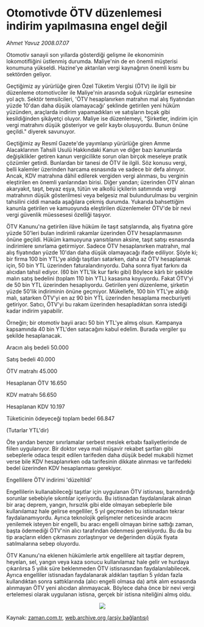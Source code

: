 # Otomotivde ÖTV düzenlemesi indirim yapılmasına engel değil

*Ahmet Yavuz 2008.07.07*

<tr><td class="metin" colspan="2" style="padding-top: 20px; padding-left: 5px; padding-right: 10px;">Otomotiv sanayii son yıllarda gösterdiği gelişme ile ekonominin lokomotifliğini üstlenmiş durumda. Maliye'nin de en önemli müşterisi konumuna yükseldi. Hazine'ye aktarılan vergi kaynağının önemli kısmı bu sektörden geliyor.</td></tr><tr><td class="metin" colspan="2" style="padding-top: 20px; padding-left: 5px; padding-right: 10px;"><p>Geçtiğimiz ay yürürlüğe giren Özel Tüketim Vergisi (ÖTV) ile ilgili bir düzenleme otomotivciler ile Maliye'nin arasında soğuk rüzgârlar esmesine yol açtı. Sektör temsilcileri, 'ÖTV hesaplanırken matrahın mal alış fiyatından yüzde 10'dan daha düşük olamayacağı' şeklinde getirilen yeni hüküm yüzünden, araçlarda indirim yapamadıkları ve satışların bıçak gibi kesildiğinden şikâyetçi oluyor. Maliye ise düzenlemeyi, "Şirketler, indirim için vergi matrahını düşük gösteriyor ve gelir kaybı oluşuyordu. Bunun önüne geçildi." diyerek savunuyor. 
<p>Geçtiğimiz ay Resmî Gazete'de yayımlanıp yürürlüğe giren Amme Alacaklarının Tahsili Usulü Hakkındaki Kanun ve diğer bazı kanunlarda değişiklikler getiren kanun vergicilikte sorun olan birçok meseleye pratik çözümler getirdi. Bunlardan bir tanesi de ÖTV ile ilgili. Söz konusu vergi, belli kalemler üzerinden harcama esnasında ve sadece bir defa alınıyor. Ancak, KDV matrahına dâhil edilerek vergiden vergi alınması, bu verginin eleştirilen en önemli yanlarından birisi. Diğer yandan; üzerinden ÖTV alınan akaryakıt, taşıt, beyaz eşya, tütün ve alkollü içkilerin satımında vergi matrahının düşük gösterilmesi veya belgesiz mal bulundurulması bu verginin tahsilini ciddi manada aşağılara çekmiş durumda. Yukarıda bahsettiğim kanunla getirilen ve kamuoyunda eleştirilen düzenlemeler ÖTV'de bir nevi vergi güvenlik müessesesi özelliği taşıyor.
<p>ÖTV Kanunu'na getirilen ilâve hüküm ile taşıt satışlarında, alış fiyatına göre yüzde 50'leri bulan indirimli rakamlar üzerinden ÖTV hesaplanmasının önüne geçildi. Hüküm kamuoyuna yansıtılanın aksine, taşıt satışı esnasında indirimlere sınırlama getirmiyor. Sadece ÖTV hesaplanırken matrahın, mal alış fiyatından yüzde 10'dan daha düşük olamayacağı ifade ediliyor. Şöyle ki; bir firma 100 bin YTL'ye aldığı taşıtları satarken, daha az ÖTV hesaplamak için, 50 bin YTL üzerinden faturalandırıyordu. Daha sonra fiyat farkını da alıcıdan tahsil ediyor. (60 bin YTL'lik kur farkı gibi) Böylece kârlı bir şekilde malın satış bedelini (toplam 110 bin YTL) kasasına koyuyordu. Fakat ÖTV'yi de 50 bin YTL üzerinden hesaplıyordu. Getirilen yeni düzenleme, şirketin yüzde 50'lik indiriminin önüne geçmiyor. Mükellefe, 100 bin YTL'ye aldığı malı, satarken ÖTV'yi en az 90 bin YTL üzerinden hesaplama mecburiyeti getiriyor. Satıcı, ÖTV'yi bu rakam üzerinden hesapladıktan sonra istediği kadar indirim yapabilir. 
<p>Örneğin; bir otomotiv bayii aracı 50 bin YTL'ye almış olsun. Kampanya kapsamında 40 bin YTL'den satacağını kabul edelim. Burada vergiler şu şekilde hesaplanacak. 
<p>Aracın alış bedeli 50.000 
<p>Satış bedeli 40.000 
<p>ÖTV matrahı 45.000 
<p>Hesaplanan ÖTV 16.650 
<p>KDV matrahı 56.650 
<p>Hesaplanan KDV 10.197 
<p>Tüketicinin ödeyeceği toplam bedel 66.847 
<p>(Tutarlar YTL'dir) 
<p>Öte yandan benzer sınırlamalar serbest meslek erbabı faaliyetlerinde de fiilen uygulanıyor. Bir doktor veya mali müşavir rekabet şartları gibi sebeplerle odaca tespit edilen tarifeden daha düşük bedel mukabili hizmet verse bile KDV hesaplanırken oda tarifesinin dikkate alınması ve tarifedeki bedel üzerinden KDV hesaplanması gerekiyor.
<p>Engellilere ÖTV indirimi 'düzeltildi'
<p>Engellilerin kullanabileceği taşıtlar için uygulanan ÖTV istisnası, barındırdığı sorunlar sebebiyle sıkıntılar içeriyordu. Bu istisnadan faydalanılarak alınan bir araç deprem, yangın, hırsızlık gibi elde olmayan sebeplerle bile kullanılamaz hale gelirse engelliler, 5 yıl geçmeden bu istisnadan tekrar faydalanamıyordu. Ayrıca teknolojik gelişmeler neticesinde aracını yenilemek isteyen bir engelli, bu aracı engelli olmayan birine sattığı zaman, başta ödemediği ÖTV'nin alıcı tarafından ödenmesi gerekiyordu. Bu da bu tip araçların elden çıkmasını zorlaştırıyor ve değerinden düşük fiyata satılmalarına sebep oluyordu. 
<p>ÖTV Kanunu'na eklenen hükümlerle artık engellilere ait taşıtlar deprem, heyelan, sel, yangın veya kaza sonucu kullanılamaz hale gelir ve hurdaya çıkarılırsa 5 yıllık süre beklenmeden ÖTV istisnasından faydalanılabilecek. Ayrıca engelliler istisnadan faydalanarak aldıkları taşıtları 5 yıldan fazla kullandıktan sonra sattıklarında (alıcı engelli olmasa da) artık alım esnasında alınmayan ÖTV yeni alıcıdan alınmayacak. Böylece daha önce bir nevi vergi ertelemesi olarak uygulanan istisna, gerçek bir istisna niteliğini almış oldu.
<p>
<p align="center"><img border="0" src="http://web.archive.org/web/20080803135836im_/http://medya.zaman.com.tr/2008/07/07/071101.jpg"/>
<br/></p></p></p></p></p></p></p></p></p></p></p></p></p></p></p></p></p></p></td></tr>

Kaynak: [zaman.com.tr](http://zaman.com.tr/yazar.do?yazino=711094), [web.archive.org (arşiv bağlantısı)](http://web.archive.org/web/20080803135836/http://www.zaman.com.tr:80/yazar.do?yazino=711094)
